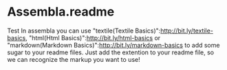 Assembla.readme
==============

Test
In assembla you can use "textile(Textile Basics)":http://bit.ly/textile-basics, "html(Html Basics)":http://bit.ly/html-basics or "markdown(Markdown Basics)":http://bit.ly/markdown-basics to add some sugar to your readme files. Just add the extention to your readme file, so we can recognize the markup you want to use!
